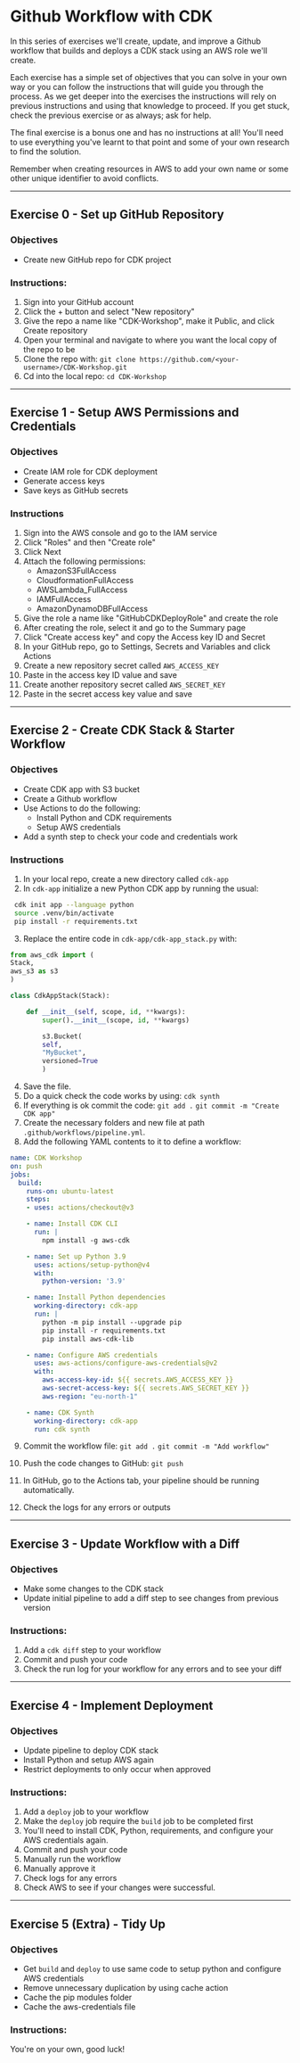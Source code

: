 # Github Workflow with CDK

In this series of exercises we'll create, update, and improve a Github workflow that builds and deploys a CDK stack using an AWS role we'll create.

Each exercise has a simple set of objectives that you can solve in your own way or you can follow the instructions that will guide you through the process. As we get deeper into the exercises the instructions will rely on previous instructions and using that knowledge to proceed. If you get stuck, check the previous exercise or as always; ask for help.

The final exercise is a bonus one and has no instructions at all! You'll need to use everything you've learnt to that point and some of your own research to find the solution.

Remember when creating resources in AWS to add your own name or some other unique identifier to avoid conflicts.

***

## Exercise 0 - Set up GitHub Repository

### Objectives

- Create new GitHub repo for CDK project

### Instructions:

1. Sign into your GitHub account
2. Click the + button and select "New repository"
3. Give the repo a name like "CDK-Workshop", make it Public, and click Create repository
4. Open your terminal and navigate to where you want the local copy of the repo to be
5. Clone the repo with:  `git clone https://github.com/<your-username>/CDK-Workshop.git`
6. Cd into the local repo:  `cd CDK-Workshop`

***

## Exercise 1 - Setup AWS Permissions and Credentials

### Objectives

- Create IAM role for CDK deployment
- Generate access keys
- Save keys as GitHub secrets

### Instructions

1. Sign into the AWS console and go to the IAM service
2. Click "Roles" and then "Create role"
3. Click Next
4. Attach the following permissions:
     - AmazonS3FullAccess
     - CloudformationFullAccess
     - AWSLambda_FullAccess  
     - IAMFullAccess
     - AmazonDynamoDBFullAccess
5. Give the role a name like "GitHubCDKDeployRole" and create the role
6. After creating the role, select it and go to the Summary page
7. Click "Create access key" and copy the Access key ID and Secret
8. In your GitHub repo, go to Settings, Secrets and Variables and click Actions
9. Create a new repository secret called `AWS_ACCESS_KEY`
10. Paste in the access key ID value and save
11. Create another repository secret called `AWS_SECRET_KEY`
12. Paste in the secret access key value and save

***

## Exercise 2 - Create CDK Stack & Starter Workflow

### Objectives

- Create CDK app with S3 bucket
- Create a Github workflow
- Use Actions to do the following:
  - Install Python and CDK requirements
  - Setup AWS credentials
- Add a synth step to check your code and credentials work

### Instructions

1. In your local repo, create a new directory called  `cdk-app`
2. In  `cdk-app`  initialize a new Python CDK app by running the usual:

```sh
 cdk init app --language python
 source .venv/bin/activate
 pip install -r requirements.txt
```

3. Replace the entire code in `cdk-app/cdk-app_stack.py` with:

```python
from aws_cdk import (
Stack, 
aws_s3 as s3  
)

class CdkAppStack(Stack):

    def __init__(self, scope, id, **kwargs):
        super().__init__(scope, id, **kwargs)

        s3.Bucket(
        self, 
        "MyBucket",
        versioned=True
        )
```

4. Save the file.
5. Do a quick check the code works by using:  `cdk synth`
6. If everything is ok commit the code:
  `git add .`
  `git commit -m "Create CDK app"`
7. Create the necessary folders and new file at path `.github/workflows/pipeline.yml`.
8. Add the following YAML contents to it to define a workflow:

```yaml
name: CDK Workshop
on: push
jobs:
  build:
    runs-on: ubuntu-latest
    steps:
    - uses: actions/checkout@v3

    - name: Install CDK CLI
      run: |
        npm install -g aws-cdk

    - name: Set up Python 3.9
      uses: actions/setup-python@v4
      with: 
        python-version: '3.9'

    - name: Install Python dependencies
      working-directory: cdk-app
      run: |
        python -m pip install --upgrade pip
        pip install -r requirements.txt
        pip install aws-cdk-lib

    - name: Configure AWS credentials
      uses: aws-actions/configure-aws-credentials@v2
      with:
        aws-access-key-id: ${{ secrets.AWS_ACCESS_KEY }}
        aws-secret-access-key: ${{ secrets.AWS_SECRET_KEY }}
        aws-region: "eu-north-1"

    - name: CDK Synth
      working-directory: cdk-app
      run: cdk synth
```

9. Commit the workflow file:
  `git add .`
  `git commit -m "Add workflow"`

10. Push the code changes to GitHub: `git push`

11. In GitHub, go to the Actions tab, your pipeline should be running automatically.
12. Check the logs for any errors or outputs

***

## Exercise 3 - Update Workflow with a Diff

### Objectives

- Make some changes to the CDK stack
- Update initial pipeline to add a diff step to see changes from previous version

### Instructions:

1. Add a `cdk diff` step to your workflow
2. Commit and push your code
3. Check the run log for your workflow for any errors and to see your diff

***

## Exercise 4 - Implement Deployment

### Objectives

- Update pipeline to deploy CDK stack
- Install Python and setup AWS again
- Restrict deployments to only occur when approved

### Instructions:
1. Add a `deploy` job to your workflow
2. Make the `deploy` job require the `build` job to be completed first
3. You'll need to install CDK, Python, requirements, and configure your AWS credentials again.
4. Commit and push your code
5. Manually run the workflow
6. Manually approve it
7. Check logs for any errors
8. Check AWS to see if your changes were successful.

***

## Exercise 5 (Extra) - Tidy Up

### Objectives

- Get `build` and `deploy` to use same code to setup python and configure AWS credentials
- Remove unnecessary duplication by using cache action
- Cache the pip modules folder
- Cache the aws-credentials file

### Instructions:

You're on your own, good luck!
